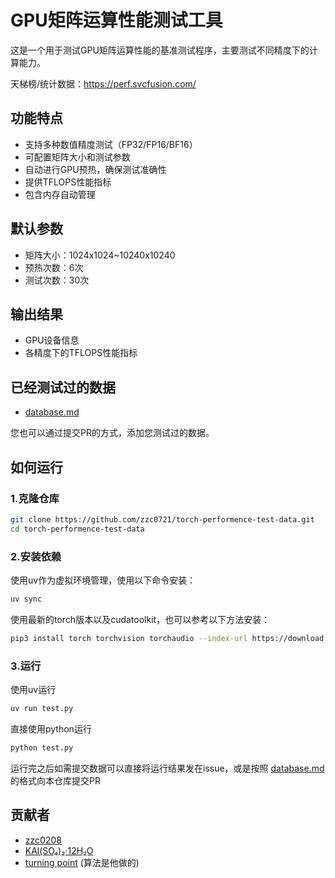 # GPU矩阵运算性能测试工具

这是一个用于测试GPU矩阵运算性能的基准测试程序，主要测试不同精度下的计算能力。

天梯榜/统计数据：https://perf.svcfusion.com/

## 功能特点

- 支持多种数值精度测试（FP32/FP16/BF16）
- 可配置矩阵大小和测试参数
- 自动进行GPU预热，确保测试准确性
- 提供TFLOPS性能指标
- 包含内存自动管理

## 默认参数

- 矩阵大小：1024x1024~10240x10240
- 预热次数：6次
- 测试次数：30次

## 输出结果

- GPU设备信息
- 各精度下的TFLOPS性能指标

## 已经测试过的数据

- [database.md](database.md)

您也可以通过提交PR的方式，添加您测试过的数据。

## 如何运行

### 1.克隆仓库
```bash
git clone https://github.com/zzc0721/torch-performence-test-data.git
cd torch-performence-test-data
```

### 2.安装依赖
使用uv作为虚拟环境管理，使用以下命令安装：
```bash
uv sync
```
使用最新的torch版本以及cudatoolkit，也可以参考以下方法安装：
```bash
pip3 install torch torchvision torchaudio --index-url https://download.pytorch.org/whl/cu129
```

### 3.运行
使用uv运行
```bash
uv run test.py
```
直接使用python运行
```bash
python test.py
```
运行完之后如需提交数据可以直接将运行结果发在issue，或是按照 [database.md](database.md) 的格式向本仓库提交PR

## 贡献者
- [zzc0208](https://github.com/zzc0208)
- [KAl(SO₄)₂·12H₂O](https://github.com/CN17161)
- [turning point](https://github.com/colstone)  (算法是他做的)
